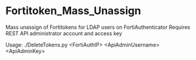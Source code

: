 # Fortitoken_Mass_Unassign

Mass unassign of Fortitokens for LDAP users on FortiAuthenticator
Requires REST API administrator account and access key

Usage: ./DeleteTokens.py \<FortiAuthIP\> \<ApiAdminUsername\> \<ApiAdminKey\>
